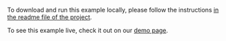 To download and run this example locally, please follow the instructions [in the readme file of the project](https://github.com/acidb/mobiscroll-demos-react-ts?tab=readme-ov-file#mobiscroll-react-ts-demos).

To see this example live, check it out on our [demo page](https://demo.mobiscroll.com/react-ts/eventcalendar/multiple-timezone-support#).